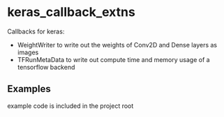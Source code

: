 # keras_callback_extns
Callbacks for keras:
- WeightWriter to write out the weights of Conv2D and Dense layers as images
- TFRunMetaData to write out compute time and memory usage of a tensorflow backend

## Examples
example code is included in the project root
